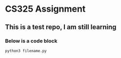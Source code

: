 # CS325 Assignment
## This is a test repo, I am still learning
### Below is a code block
```
python3 filename.py
```

